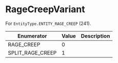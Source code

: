 # RageCreepVariant

For `EntityType.ENTITY_RAGE_CREEP` (241). 

| Enumerator | Value | Description |
| - | - | - |
| RAGE_CREEP | 0 |  |
| SPLIT_RAGE_CREEP | 1 |  |

